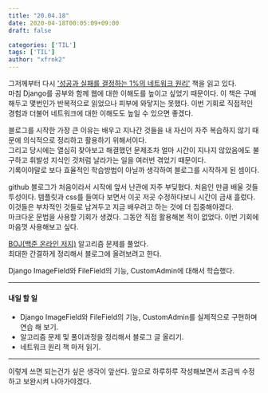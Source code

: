 ```yaml
---
title: "20.04.18"
date: 2020-04-18T00:05:09+09:00
draft: false

categories: ['TIL']
tags: ['TIL']
author: "xfrnk2"
---
```


그저께부터 다시 ['성공과 실패를 결정하는 1%의 네트워크 원리'](http://www.yes24.com/Product/Goods/3246410) 책을 읽고 있다.  
마침 Django를 공부와 함께 웹에 대한 이해도를 높이고 싶었기 때문이다.
이 책은 구매해두고 몇번인가 반복적으로 읽었으나 피부에 와닿지는 못했다. 
  이번 기회로 직접적인 경험과 더불어 네트워크에 대한 이해도도 높일 수 있으면 좋겠다.  
    
	  
블로그를 시작한 가장 큰 이유는 배우고 지나간 것들을 내 자신이 자주 복습하지 않기 때문에 의식적으로 정리하고 활용하기 위해서이다.  
그리고 당시에는 열심히 찾아보고 해결했던 문제조차 얼마 시간이 지나지 않았음에도 불구하고 휘발성 지식인 것처럼 날라가는 일을 여러번 겪었기 때문이다.  
기록이야말로 보다 효율적인 학습방법이 아닐까 생각하여 블로그를 시작하게 된 셈이다.  
  
    
github 블로그가 처음이라서 시작에 앞서 난관에 자주 부딪혔다. 처음인 만큼 배울 것들 투성이다.
템플릿과 css를 들여다 보면서 이곳 저곳 수정하다보니 시간이 금새 흘렀다. 이것들은 부차적인 것들로 남겨두고 지금 배우려고 하는 것에 더 집중해야겠다.  
마크다운 문법을 사용할 기회가 생겼다. 그동안 직접 활용해본 적이 없었다. 이번 기회에 마음껏 사용해보고 싶다.  
  
    
[BOJ(백준 온라인 저지)](https://www.acmicpc.net/) 알고리즘 문제를 풀었다.  
최대한 간결하게 정리해서 블로그에 올려보려고 한다.  
    
Django ImageField와 FileField의 기능, CustomAdmin에 대해서 학습했다.   
  
--- 
#### 내일 할 일  
+ Django ImageField와 FileField의 기능, CustomAdmin를 실제적으로 구현하며 연습 해 보기. 
+ 알고리즘 문제 및 풀이과정을 정리해서 블로그 글 올리기. 
+ 네트워크 원리 책 마저 읽기.  
---
이렇게 쓰면 되는건가 싶은 생각이 앞선다. 앞으로 하루하루 작성해보면서 조금씩 수정하고 보완시켜 나아가야겠다.
